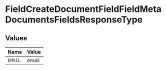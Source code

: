 # FieldCreateDocumentFieldFieldMetaDocumentsFieldsResponseType


## Values

| Name    | Value   |
| ------- | ------- |
| `EMAIL` | email   |